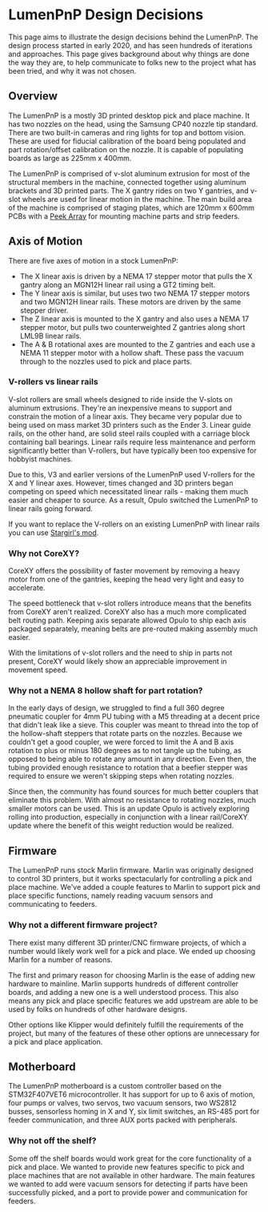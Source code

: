 # LumenPnP Design Decisions

This page aims to illustrate the design decisions behind the LumenPnP. The design process started in early 2020, and has seen hundreds of iterations and approaches. This page gives background about why things are done the way they are, to help communicate to folks new to the project what has been tried, and why it was not chosen.

## Overview

The LumenPnP is a mostly 3D printed desktop pick and place machine. It has two nozzles on the head, using the Samsung CP40 nozzle tip standard. There are two built-in cameras and ring lights for top and bottom vision. These are used for fiducial calibration of the board being populated and part rotation/offset calibration on the nozzle. It is capable of populating boards as large as 225mm x 400mm.

The LumenPnP is comprised of v-slot aluminum extrusion for most of the structural members in the machine, connected together using aluminum brackets and 3D printed parts. The X gantry rides on two Y gantries, and v-slot wheels are used for linear motion in the machine. The main build area of the machine is comprised of staging plates, which are 120mm x 600mm PCBs with a [Peek Array](https://www.crowdsupply.com/sutajio-kosagi/novena) for mounting machine parts and strip feeders.

## Axis of Motion

There are five axes of motion in a stock LumenPnP:

- The X linear axis is driven by a NEMA 17 stepper motor that pulls the X gantry along an MGN12H linear rail using a GT2 timing belt.
- The Y linear axis is similar, but uses two two NEMA 17 stepper motors and two MGN12H linear rails. These motors are driven by the same stepper driver.
- The Z linear axis is mounted to the X gantry and also uses a NEMA 17 stepper motor, but pulls two counterweighted Z gantries along short LML9B linear rails.
- The A & B rotational axes are mounted to the Z gantries and each use a NEMA 11 stepper motor with a hollow shaft. These pass the vacuum through to the nozzles used to pick and place parts.

### V-rollers vs linear rails

V-slot rollers are small wheels designed to ride inside the V-slots on aluminum extrusions. They're an inexpensive means to support and constrain the motion of a linear axis. They became very popular due to being used on mass market 3D printers such as the Ender 3. Linear guide rails, on the other hand, are solid steel rails coupled with a carriage block containing ball bearings. Linear rails require less maintenance and perform significantly better than V-rollers, but have typically been too expensive for hobbyist machines.

Due to this, V3 and earlier versions of the LumenPnP used V-rollers for the X and Y linear axes. However, times changed and 3D printers began competing on speed which necessitated linear rails - making them much easier and cheaper to source. As a result, Opulo switched the LumenPnP to linear rails going forward.

If you want to replace the V-rollers on an existing LumenPnP with linear rails you can use [Stargirl's mod](https://www.printables.com/model/278803-lumenpnp-linear-rail-mods-v3).

### Why not CoreXY?

CoreXY offers the possibility of faster movement by removing a heavy motor from one of the gantries, keeping the head very light and easy to accelerate.

The speed bottleneck that v-slot rollers introduce means that the benefits from CoreXY aren't realized. CoreXY also has a much more complicated belt routing path. Keeping axis separate allowed Opulo to ship each axis packaged separately, meaning belts are pre-routed making assembly much easier.

With the limitations of v-slot rollers and the need to ship in parts not present, CoreXY would likely show an appreciable improvement in movement speed.

### Why not a NEMA 8 hollow shaft for part rotation?

In the early days of design, we struggled to find a full 360 degree pneumatic coupler for 4mm PU tubing with a M5 threading at a decent price that didn't leak like a sieve. This coupler was meant to thread into the top of the hollow-shaft steppers that rotate parts on the nozzles. Because we couldn't get a good coupler, we were forced to limit the A and B axis rotation to plus or minus 180 degrees as to not tangle up the tubing, as opposed to being able to rotate any amount in any direction. Even then, the tubing provided enough resistance to rotation that a beefier stepper was required to ensure we weren't skipping steps when rotating nozzles.

Since then, the community has found sources for much better couplers that eliminate this problem. With almost no resistance to rotating nozzles, much smaller motors can be used. This is an update Opulo is actively exploring rolling into production, especially in conjunction with a linear rail/CoreXY update where the benefit of this weight reduction would be realized.

## Firmware

The LumenPnP runs stock Marlin firmware. Marlin was originally designed to control 3D printers, but it works spectacularly for controlling a pick and place machine. We've added a couple features to Marlin to support pick and place specific functions, namely reading vacuum sensors and communicating to feeders.

### Why not a different firmware project?

There exist many different 3D printer/CNC firmware projects, of which a number would likely work well for a pick and place. We ended up choosing Marlin for a number of reasons.

The first and primary reason for choosing Marlin is the ease of adding new hardware to mainline. Marlin supports hundreds of different controller boards, and adding a new one is a well understood process. This also means any pick and place specific features we add upstream are able to be used by folks on hundreds of other hardware designs.

Other options like Klipper would definitely fulfill the requirements of the project, but many of the features of these other options are unnecessary for a pick and place application.

## Motherboard

The LumenPnP motherboard is a custom controller based on the STM32F407VET6 microcontroller. It has support for up to 6 axis of motion, four pumps or valves, two servos, two vacuum sensors, two WS2812 busses, sensorless homing in X and Y, six limit switches, an RS-485 port for feeder communication, and three AUX ports packed with peripherals.

### Why not off the shelf?

Some off the shelf boards would work great for the core functionality of a pick and place. We wanted to provide new features specific to pick and place machines that are not available in other hardware. The main features we wanted to add were vacuum sensors for detecting if parts have been successfully picked, and a port to provide power and communication for feeders.
